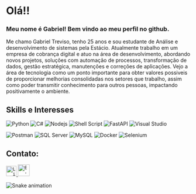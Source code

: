 # Olá!!

### Meu nome é Gabriel! Bem vindo ao meu perfil no github.
<p>
  Me chamo Gabriel Treviso, tenho 25 anos e sou estudante de Análise e desenvolvimento de sistemas pela Estácio. Atualmente trabalho em um empresa de cobrança digital e atuo na área de desenvolvimento, abordando novos projetos, soluções com automação de processos, transformação de dados, gestão estratégica, manutenções e correções de aplicações.
Vejo a área de tecnologia como um ponto importante para obter valores possiveis de proporcionar melhorias consolidadas nos setores que trabalho, assim como poder transmitir conhecimento para outros pessoas, impactando positivamente o ambiente.
</p>

## Skills e Interesses


![Python](https://img.shields.io/badge/-Python-007ACC?style=flat-square&logo=python&logoColor=white)
![C#](https://img.shields.io/badge/C%23-239120?style=flat-square&logo=c-sharp&logoColor=white)
![Nodejs](https://img.shields.io/badge/-Nodejs-339933?style=flat-square&logo=Node.js&logoColor=white)
![Shell Script](https://img.shields.io/badge/shell_script-%23121011.svg?style=for-the-badge&logo=gnu-bash&logoColor=white)
![FastAPI](https://img.shields.io/badge/FastAPI-005571?style=for-the-badge&logo=fastapi)
![Visual Studio](https://img.shields.io/badge/Visual%20Studio-5C2D91.svg?style=for-the-badge&logo=visual-studio&logoColor=white)

![Postman](https://img.shields.io/badge/Postman-FF6C37?style=for-the-badge&logo=postman&logoColor=white)
![SQL Server](https://img.shields.io/badge/Microsoft%20SQL%20Server-CC2927?style=for-the-badge&logo=microsoft%20sql%20server&logoColor=white)
![MySQL](https://img.shields.io/badge/mysql-%2300f.svg?style=for-the-badge&logo=mysql&logoColor=white)
![Docker](https://img.shields.io/badge/docker-%230db7ed.svg?style=for-the-badge&logo=docker&logoColor=white)
![Selenium](https://img.shields.io/badge/-selenium-%43B02A?style=for-the-badge&logo=selenium&logoColor=white)



## Contato:

<a href="https://www.linkedin.com/in/gabriel-treviso-800079187/">
  <code><img alt="Linkedin" width="28" src="https://cdn1.iconfinder.com/data/icons/logotypes/32/square-linkedin-256.png" /></code>
</a>

<a href="mailto:gabrieltrevisob@gmail.com">
  <code><img alt="E-mail" width="32" src="https://cdn3.iconfinder.com/data/icons/logos-brands-3/24/logo_brand_brands_logos_gmail-256.png" /></code>
</a>


![Snake animation](https://github.com/codethi/codethi/blob/output/github-contribution-grid-snake.svg)

